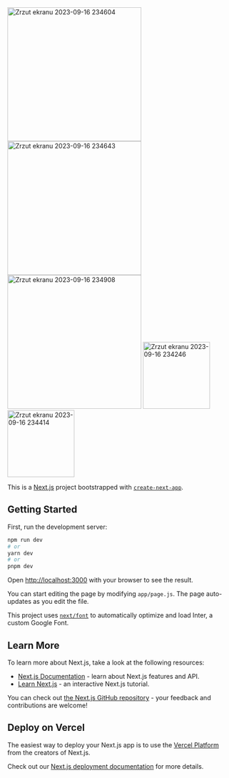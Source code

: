
<img width="300" alt="Zrzut ekranu 2023-09-16 234604" src="https://github.com/ajarek/next-02-online-shop/assets/61388692/665e23dc-38d2-47dc-ace5-a332d4a430bb">
<img width="300" alt="Zrzut ekranu 2023-09-16 234643" src="https://github.com/ajarek/next-02-online-shop/assets/61388692/ba7173fe-9364-4dca-ae91-4d6c5358c887">
<img width="300" alt="Zrzut ekranu 2023-09-16 234908" src="https://github.com/ajarek/next-02-online-shop/assets/61388692/5d81c0d2-77fd-4ce5-9927-8bd87cc75d7f">
<img width="150" alt="Zrzut ekranu 2023-09-16 234246" src="https://github.com/ajarek/next-02-online-shop/assets/61388692/6f088888-d0e5-4916-9c16-0cdd0047f7e5">
<img width="150" alt="Zrzut ekranu 2023-09-16 234414" src="https://github.com/ajarek/next-02-online-shop/assets/61388692/ef31551b-c78b-4c41-93a3-0dfc1f8f573a">

This is a [Next.js](https://nextjs.org/) project bootstrapped with [`create-next-app`](https://github.com/vercel/next.js/tree/canary/packages/create-next-app).

## Getting Started

First, run the development server:

```bash
npm run dev
# or
yarn dev
# or
pnpm dev
```

Open [http://localhost:3000](http://localhost:3000) with your browser to see the result.

You can start editing the page by modifying `app/page.js`. The page auto-updates as you edit the file.

This project uses [`next/font`](https://nextjs.org/docs/basic-features/font-optimization) to automatically optimize and load Inter, a custom Google Font.

## Learn More

To learn more about Next.js, take a look at the following resources:

- [Next.js Documentation](https://nextjs.org/docs) - learn about Next.js features and API.
- [Learn Next.js](https://nextjs.org/learn) - an interactive Next.js tutorial.

You can check out [the Next.js GitHub repository](https://github.com/vercel/next.js/) - your feedback and contributions are welcome!

## Deploy on Vercel

The easiest way to deploy your Next.js app is to use the [Vercel Platform](https://vercel.com/new?utm_medium=default-template&filter=next.js&utm_source=create-next-app&utm_campaign=create-next-app-readme) from the creators of Next.js.

Check out our [Next.js deployment documentation](https://nextjs.org/docs/deployment) for more details.
